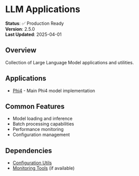 # LLM Applications

**Status**: ✅ Production Ready  
**Version**: 2.5.0  
**Last Updated**: 2025-04-01

## Overview

Collection of Large Language Model applications and utilities.

## Applications

- [Phi4](phi4/README.md) - Main Phi4 model implementation

## Common Features

- Model loading and inference
- Batch processing capabilities
- Performance monitoring
- Configuration management

## Dependencies

- [Configuration Utils](../../libs/config_utils/README.md)
- [Monitoring Tools](../../libs/phi4_monitoring/README.md) (if available)
